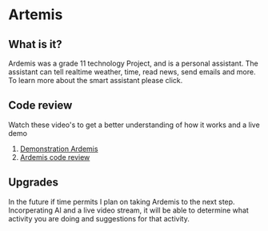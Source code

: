 <h1>Artemis</h1>
<h2>What is it?</h2>
<p class="quick_info">Ardemis was a grade 11 technology Project, and is a personal assistant. The assistant can tell realtime weather, time, read news, send emails and more. To learn more about the smart assistant please click.</p>
<h2>Code review</h2>
<p>Watch these video's to get a better understanding of how it works and a live demo</p>
<ol>
<li><a href="https://youtu.be/KsnihxthgTw?list=PLGka8GN2lVvEeMnqkwPZDx-Ffw3O-OtoQ" alt="Explanation">Demonstration Ardemis</a></li>
<li><a href="https://youtu.be/yJ77CKtpu5M?list=PLGka8GN2lVvEeMnqkwPZDx-Ffw3O-OtoQ" alt="Explanation">Ardemis code review</a></li>
</ol>
<h2>Upgrades</h2>
<p class="upgrades">In the future if time permits I plan on taking Ardemis to the next step. Incorperating AI and a live video stream, it will be able to determine what activity you are doing and suggestions for that activity.</p>
<div class="summary" data-summary-type = "A smart assistant"></div>
